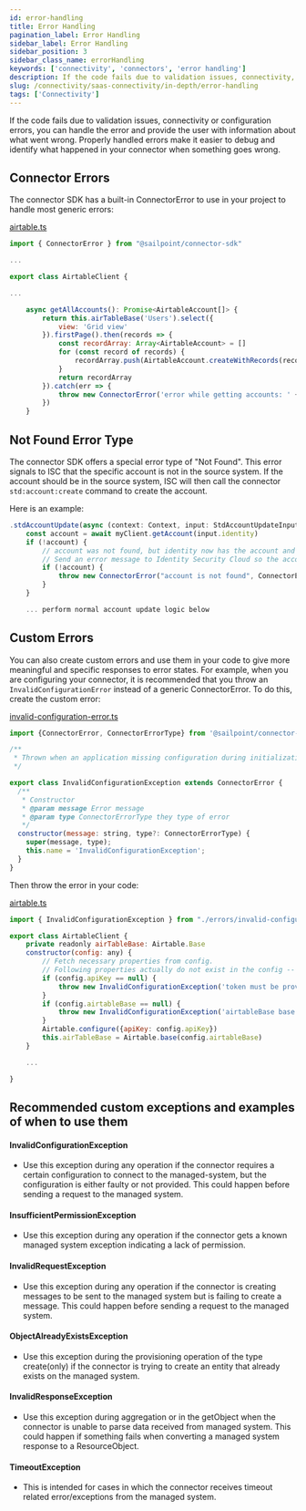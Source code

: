 ```yaml
---
id: error-handling
title: Error Handling
pagination_label: Error Handling
sidebar_label: Error Handling
sidebar_position: 3
sidebar_class_name: errorHandling
keywords: ['connectivity', 'connectors', 'error handling']
description: If the code fails due to validation issues, connectivity, or configuration errors, you can handle the error and provide the user with information about what went wrong.
slug: /connectivity/saas-connectivity/in-depth/error-handling
tags: ['Connectivity']
---
```


If the code fails due to validation issues, connectivity or configuration errors, you can handle the error and provide the user with information about what went wrong. Properly handled errors make it easier to debug and identify what happened in your connector when something goes wrong.

## Connector Errors

The connector SDK has a built-in ConnectorError to use in your project to handle most generic errors:

[airtable.ts](https://github.com/sailpoint-oss/airtable-example-connector/blob/main/src/airtable.ts)

```javascript
import { ConnectorError } from "@sailpoint/connector-sdk"

...

export class AirtableClient {

...

    async getAllAccounts(): Promise<AirtableAccount[]> {
        return this.airTableBase('Users').select({
            view: 'Grid view'
        }).firstPage().then(records => {
            const recordArray: Array<AirtableAccount> = []
            for (const record of records) {
                recordArray.push(AirtableAccount.createWithRecords(record))
            }
            return recordArray
        }).catch(err => {
            throw new ConnectorError('error while getting accounts: ' + err)
        })
    }
```

## Not Found Error Type

The connector SDK offers a special error type of "Not Found". This error signals to ISC that the specific account is not in the source system. If the account should be in the source system, ISC will then call the connector `std:account:create` command to create the account.

Here is an example:

```javascript
.stdAccountUpdate(async (context: Context, input: StdAccountUpdateInput, res: Response<StdAccountUpdateOutput>) => {
    const account = await myClient.getAccount(input.identity)
    if (!account) {
        // account was not found, but identity now has the account and expects it to be there!
        // Send an error message to Identity Security Cloud so the account is automatically created
        if (!account) {
            throw new ConnectorError("account is not found", ConnectorErrorType.NotFound)
        }
    }

    ... perform normal account update logic below

```

## Custom Errors

You can also create custom errors and use them in your code to give more meaningful and specific responses to error states. For example, when you are configuring your connector, it is recommended that you throw an `InvalidConfigurationError` instead of a generic ConnectorError. To do this, create the custom error:

[invalid-configuration-error.ts](https://github.com/sailpoint-oss/airtable-example-connector/blob/main/src/errors/invalid-configuration-error.ts)

```javascript
import {ConnectorError, ConnectorErrorType} from '@sailpoint/connector-sdk';

/**
 * Thrown when an application missing configuration during initialization
 */

export class InvalidConfigurationException extends ConnectorError {
  /**
   * Constructor
   * @param message Error message
   * @param type ConnectorErrorType they type of error
   */
  constructor(message: string, type?: ConnectorErrorType) {
    super(message, type);
    this.name = 'InvalidConfigurationException';
  }
}
```

Then throw the error in your code:

[airtable.ts](https://github.com/sailpoint-oss/airtable-example-connector/blob/main/src/airtable.ts)

```javascript
import { InvalidConfigurationException } from "./errors/invalid-configuration-error"

export class AirtableClient {
    private readonly airTableBase: Airtable.Base
    constructor(config: any) {
        // Fetch necessary properties from config.
        // Following properties actually do not exist in the config -- it just serves as an example.
        if (config.apiKey == null) {
            throw new InvalidConfigurationException('token must be provided from config')
        }
        if (config.airtableBase == null) {
            throw new InvalidConfigurationException('airtableBase base id needed')
        }
        Airtable.configure({apiKey: config.apiKey})
        this.airTableBase = Airtable.base(config.airtableBase)
    }

    ...

}
```

## Recommended custom exceptions and examples of when to use them

#### InvalidConfigurationException

- Use this exception during any operation if the connector requires a certain configuration to connect to the managed-system, but the configuration is either faulty or not provided. This could happen before sending a request to the managed system.

#### InsufficientPermissionException

- Use this exception during any operation if the connector gets a known managed system exception indicating a lack of permission.

#### InvalidRequestException

- Use this exception during any operation if the connector is creating messages to be sent to the managed system but is failing to create a message. This could happen before sending a request to the managed system.

#### ObjectAlreadyExistsException

- Use this exception during the provisioning operation of the type create(only) if the connector is trying to create an entity that already exists on the managed system.

#### InvalidResponseException

- Use this exception during aggregation or in the getObject when the connector is unable to parse data received from managed system. This could happen if something fails when converting a managed system response to a ResourceObject.

#### TimeoutException

- This is intended for cases in which the connector receives timeout related error/exceptions from the managed system.
